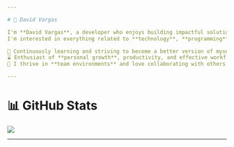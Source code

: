 ```yaml
---

# 💫 David Vargas

I'm **David Vargas**, a developer who enjoys building impactful solutions through **web and mobile technologies**.
I'm interested in everything related to **technology**, **programming**, and crafting digital experiences.

🌿 Continuously learning and striving to become a better version of myself
⌛ Enthusiast of **personal growth**, productivity, and effective workflows
🤝 I thrive in **team environments** and love collaborating with others to bring ideas to life

---
```


# 📊 GitHub Stats

![](https://github-readme-streak-stats.herokuapp.com/?user=DavidDevGt\&theme=synthwave\&hide_border=false)<br/>

---
